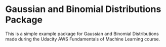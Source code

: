 # Gaussian and Binomial Distributions Package

This is a simple example package for Gaussian and Binomial Distributions made during the Udacity AWS Fundamentals of Machine Learning course.